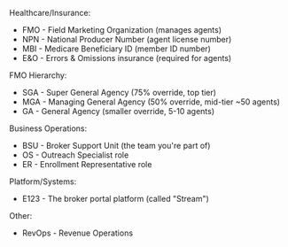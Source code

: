   Healthcare/Insurance:
  - FMO - Field Marketing Organization (manages agents)
  - NPN - National Producer Number (agent license number)
  - MBI - Medicare Beneficiary ID (member ID number)
  - E&O - Errors & Omissions insurance (required for agents)

  FMO Hierarchy:
  - SGA - Super General Agency (75% override, top tier)
  - MGA - Managing General Agency (50% override, mid-tier ~50 agents)
  - GA - General Agency (smaller override, 5-10 agents)

  Business Operations:
  - BSU - Broker Support Unit (the team you're part of)
  - OS - Outreach Specialist role
  - ER - Enrollment Representative role

  Platform/Systems:
  - E123 - The broker portal platform (called "Stream")

  Other:
  - RevOps - Revenue Operations